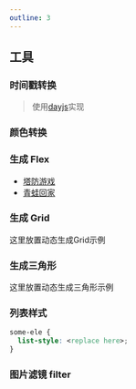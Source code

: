 ```yaml
---
outline: 3
---
```


## 工具

### 时间戳转换

> 使用[dayjs](https://dayjs.fenxianglu.cn/)实现

<Example path="example/css/generate/03" />

### 颜色转换

<Example path="example/css/generate/05" />

### 生成 Flex

- [塔防游戏](http://www.flexboxdefense.com/)
- [青蛙回家](https://flexboxfroggy.com/)

<Example path="example/css/generate/02" />

### 生成 Grid

这里放置动态生成Grid示例

### 生成三角形

这里放置动态生成三角形示例


### 列表样式

```css
some-ele {
  list-style: <replace here>;
}
```
<Example path="example/css/generate/04" />

### 图片滤镜 filter

<Example path="example/css/generate/01" />

<Comment />

